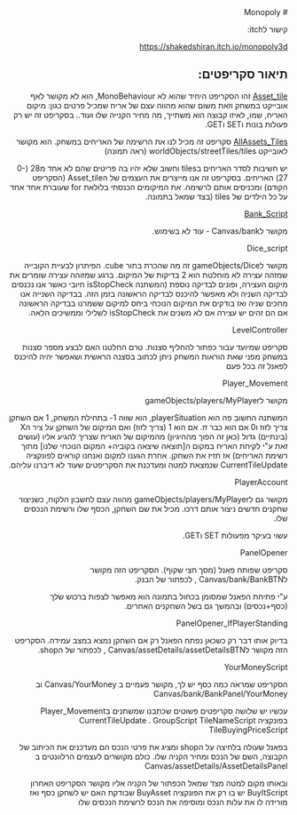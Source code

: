 <div dir="rtl">
# Monopoly 

   
קישור לitch:

https://shakedshiran.itch.io/monopoly3d




## תיאור סקריפטים:



  
[Asset_tile](https://github.com/shakedsh/Monopoly/blob/master/Asset_tile.cs)
&#x202b;
זהו הסקריפט היחיד שהוא לא MonoBehaviour, הוא לא מקושר לאף אובייקט במשחק וזאת משום שהוא מהווה עצם של אריח שמכיל פרטים כגון: מיקום האריח, שמו, לאיזו קבוצה הוא משתייך, מה מחיר הקנייה שלו ועוד..
בסקריפט זה יש רק פעולות בונות וSET וGET.
      

  
  
[AllAssets_Tiles](https://github.com/shakedsh/Monopoly/blob/master/AllAssets_Tiles.cs)
סקריפט זה מכיל לנו את הרשימה של האריחים במשחק.
הוא מקושר לאובייקט worldObjects/streetTiles/tiles (ראה תמונה)

יש חשיבות לסדר האריחים בtiles וחשוב שלא יהיו בה פריטים שהם לא אחד מ28 (0-27) האריחים.
בסקריפט זה אנו מייצרים את העצמים של הAsset_tile (הסקריפט הקודם) ומכניסים אותם לרשימה.
את המיקומים הכנסתי בלולאת for שעוברת אחד אחד על כל הילדים של tiles (בצד שמאל בתמונה.



[Bank_Script](https://github.com/shakedsh/Monopoly/blob/master/Bank_Script.cs)

מקושר לCanvas/bank - עוד לא בשימוש.



Dice_script

מקושר לgameObjects/Dice
זה מה שהכרת בתור cube.
הפיתרון לבעיית הקובייה שמזהה עצירה לא מוחלטת הוא 2 בדיקות של המיקום. ברגע שמזוהה עצירה שומרים את מיקום העצירה, ופונים לבדיקה נוספת (המשתנה isStopCheck חיובי כאשר אנו נכנסים לבדיקה השניה ולא מאפשר להיכנס לבדיקה הראשונה בזמן הזה. בבדיקה השנייה אנו מחכים שניה ואז בודקים את המיקום הנוכחי ביחס למיקום ששמרנו בבדיקה הראשונה אם הם זהים יש עצירה אם לא משנים את isStopCheck  לשלילי וממשיכים הלאה.


LevelController

סקריפט שמיועד עבור כפתור להחליף סצנות.
טרם החלטנו האם לבצע מספר סצנות במשחק מפני שאת הוראות המשחק ניתן לכתוב בסצנה הראשית ושאפשר יהיה להיכנס לפאנל זה בכל פעם

Player_Movement

מקושר לgameObjects/players/MyPlayer

המשתנה החשוב פה הוא playerSituation, הוא שווה 1- בתחילת המשחק, 1 אם השחקן צריך לזוז ו0 אם הוא כבר זז.
אם הוא 1 (צריך לזוז) ואם המיקום של השחקן על ציר הX (בינתיים) גדול (כאן זה הפוך מההיגיון) מהמיקום של האריח שצריך להגיע אליו (עושים זאת ע"י לקיחת האריח במקום ה[תוצאה שיצאה בקוביה+ המקום הנוכחי שלנו] מתוך רשימת האריחים)
אז תזיז את השחקן.
אחרת הגענו למקום ואנחנו קוראים לפונקציה CurrentTileUpdate שנמצאת למטה ומעדכנת את הסקריפטים  שעוד לא דיברנו עליהם.


PlayerAccount

מקושר גם לgameObjects/players/MyPlayer
מהווה עצם לחשבון הלקוח, כשניצור שחקנים חדשים ניצור אותם דרכו.
מכיל את שם השחקן, הכסף שלו ורשימת הנכסים שלו.

עשוי בעיקר מפעולות SET וGET.


PanelOpener


סקריפט שפותח פאנל (מסך חצי שקוף).
הסקריפט הזה מקושר לCanvas/bank/BankBTN , לכפתור של הבנק.


ע"י פתיחת הפאנל שמסומן בכחול בתמונה הוא מאפשר לצפות ברכוש שלך (כסף+נכסים) ובהמשך גם בשל השחקנים האחרים.


PanelOpener_IfPlayerStanding


בדיוק אותו דבר רק כשכאן נפתח הפאנל רק אם השחקן נמצא במצב עמידה.
הסקריפט הזה מקושר לCanvas/assetDetails/assetDetailsBTN , לכפתור של הshop.


YourMoneyScript

הסקריפט שמראה כמה כסף יש לך, 
מקושר פעמיים ב Canvas/YourMoney   וב Canvas/bank/BankPanel/YourMoney

עכשיו יש שלושה סקריפטים פשוטים שכתבנו שמשתנים בPlayer_Movement בפונקציה CurrentTileUpdate .
GroupScript
TileNameScript
TileBuyingPriceScript

בפאנל שעולה בלחיצה על הshop ומציג את פרטי הנכס  הם מעדכנים את הכיתוב של הקבוצה, השם של הנכס ומחיר הקניה שלו.
כולם מקושרים לעצמים הרלוונטים ב Canvas/assetDetails/AssetDetailsPanel

ובאותו מקום למטה מצד שמאל הכפתור של הקניה אליו מקושר הסקריפט האחרון
BuyItScript
יש בו רק את הפונקציה   BuyAsset שבודקת האם יש לשחקן כסף ואז מורידה לו את עלות הנכס ומוסיפה את הנכס לרשימת הנכסים שלו  
  
</div>
